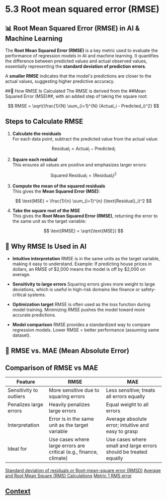 # 5.3 Root mean squared error (RMSE)

## 📊 Root Mean Squared Error (RMSE) in AI & Machine Learning
The **Root Mean Squared Error (RMSE)** is a key metric used to evaluate the performance of regression models in AI and machine learning. It quantifies the difference between predicted values and actual observed values, essentially representing the **standard deviation of prediction errors**.

A **smaller RMSE** indicates that the model's predictions are closer to the actual values, suggesting higher predictive accuracy.

##🧮 How RMSE Is Calculated
The RMSE is derived from the ##Mean Squared Error (MSE)##, with an added step of taking the square root:

$$
RMSE = \sqrt{\frac{1}{N} \sum_{i=1}^{N} (Actual_i - Predicted_i)^2}
$$

## Steps to Calculate RMSE

1. **Calculate the residuals**  
For each data point, subtract the predicted value from the actual value:  

$$
\text{Residual}_i = \text{Actual}_i - \text{Predicted}_i
$$

2. **Square each residual**  
This ensures all values are positive and emphasizes larger errors:  
   

$$
\text{Squared Residual}_i = (\text{Residual}_i)^2
$$

3. **Compute the mean of the squared residuals**  
This gives the **Mean Squared Error (MSE)**:  
   
$$
\text{MSE} = \frac{1}{n} \sum_{i=1}^{n} (\text{Residual}_i)^2
$$


4. **Take the square root of the MSE**  
This gives the **Root Mean Squared Error (RMSE)**, returning the error to the same unit as the target variable:  
   
$$
\text{RMSE} = \sqrt{\text{MSE}}
$$

## 🤖 Why RMSE Is Used in AI

* **Intuitive interpretation**
RMSE is in the same units as the target variable, making it easy to understand. Example: If predicting house prices in dollars, an RMSE of $2,000 means the model is off by $2,000 on average.

* **Sensitivity to large errors** 
Squaring errors gives more weight to large deviations, which is useful in high-risk domains like finance or safety-critical systems.

* **Optimization target**
RMSE is often used as the loss function during model training. Minimizing RMSE pushes the model toward more accurate predictions.

* **Model comparison** 
RMSE provides a standardized way to compare regression models. Lower RMSE = better performance (assuming same dataset).

## 📏 RMSE vs. MAE (Mean Absolute Error)

## Comparison of RMSE vs MAE

| **Feature**               | **RMSE**                                                                 | **MAE**                                                       |
|---------------------------|--------------------------------------------------------------------------|----------------------------------------------------------------|
| Sensitivity to outliers   | More sensitive due to squaring errors                                   | Less sensitive; treats all errors equally                      |
| Penalizes large errors    | Heavily penalizes large errors                                          | Equal weight to all errors                                     |
| Interpretation            | Error is in the same unit as the target variable                        | Average absolute error; intuitive and easy to grasp            |
| Ideal for                 | Use cases where large errors are critical (e.g., finance, climate)      | Use cases where small and large errors should be treated equally |

[Standard deviation of residuals or Root-mean-square error (RMSD)](https://www.youtube.com/watch?v=zMFdb__sUpw)
[Average and Root Mean Square (RMS) Calculations](https://www.youtube.com/watch?v=TDgTYsgz4UI)
[Metric 1 RMS error](https://www.youtube.com/watch?v=sA1K22Hmh1g)

## [Context](./../context.md)